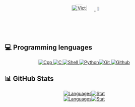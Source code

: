<div align="center" style="display: flex; justify-content: center;">
	<div>
		<a href="https://www.linkedin.com/in/victoria-lizarraga-cortes/" target="_blank" rel="noreferrer">
			<img width="50%" src="https://avatars.githubusercontent.com/u/89598793?v=4" alt="VictoriaLizCorBanner" style="border-radius: 50%;transition: transform 0.3s ease;" onmouseover="this.style.transform='scale(1.2)'" onmouseout="this.style.transform='scale(1)'" >
		</a>
		<div align="center" style="display: inline-block; position: relative; left:0;margin-left: -10px;bottom:0 ">
			<a href="https://42wolfsburg.de/de/" target="_blank" rel="noreferrer" >
				<img width="40%" src="https://42wolfsburg.de/wp-content/uploads/2023/07/Warstwa_1-1.svg" alt="42" style="transition: transform 0.3s ease;" onmouseover="this.style.transform='scale(0.70)'" onmouseout="this.style.transform='scale(1)'">
			</a>
		</div>
	</div>
</div>
</br>

##  💻 Programming lenguages
<div align="center" style="display: flex; justify-content: center; flex-wrap: wrap;">
	<div align="left">
		<a href="https://github.com/VictoriaLizCor">
			<img src="https://img.shields.io/badge/c++-%2300599C.svg?style=for-the-badge&logo=c%2B%2B&logoColor=white" alt="Cpp">
		</a>
		<a href="https://github.com/VictoriaLizCor">
			<img src="https://img.shields.io/badge/c-%2300599C.svg?style=for-the-badge&logo=c&logoColor=white&color=blue" alt="C">
		</a>
		<a href="https://github.com/VictoriaLizCor">
			<img src="https://img.shields.io/badge/shell_script-%23121011.svg?style=for-the-badge&logo=gnu-bash&logoColor=white" alt="Shell">
		</a>
		<a href="https://github.com/VictoriaLizCor">
			<img src="https://img.shields.io/badge/python-3670A0?style=for-the-badge&logo=python&logoColor=white" alt="Python">
		</a>
	</div>
	<div align="rigth">
		<a href="https://github.com/VictoriaLizCor">
			<img src="https://img.shields.io/badge/git-%23F05033.svg?style=for-the-badge&logo=git&logoColor=white" alt="Git">
		</a>
		<a href="https://github.com/VictoriaLizCor">
			<img src="https://img.shields.io/badge/github-%23121011.svg?style=for-the-badge&logo=github&logoColor=white&color=black" alt="Github">
		</a>
	</div>
</div>

## 📊 GitHub Stats
<div align="center" style="display: flex; justify-content: center;">
  <a href="https://github.com/VictoriaLizCor">
    	<img src="https://github-readme-stats.vercel.app/api?username=VictoriaLizCor&show_icons=true&theme=vue-dark&hide_border=true&count_private=true&card_width=300" alt="Languages" />
  </a>
  <a href="https://github.com/VictoriaLizCor">
    <img src="https://github-readme-stats.vercel.app/api/top-langs/?username=VictoriaLizCor&layout=compact&hide=roff&langs_count=8&show_icons=true&theme=vue-dark&hide_border=true" alt="Stat" />
  </a>
</div>
<div align="center" style="display: flex; justify-content: center;">
  <a href="https://github.com/lilizarr">
    <img src="https://github-readme-stats.vercel.app/api?username=lilizarr&show_icons=true&theme=vue-dark&hide_border=true&count_private=true&hide=issues&card_width=300" alt="Languages" />
  </a>
  <a href="https://github.com/lilizarr">
    	<img src="https://github-readme-stats.vercel.app/api?username=lilizarr&layout=compact&hide=roff&show_icons=true&theme=vue-dark&hide_border=true" alt="Stat" />
  </a>
</div>
<!--
**VictoriaLizCor/VictoriaLizCor** is a ✨ _special_ ✨ repository because its `README.md` (this file) appears on your GitHub profile.

Here are some ideas to get you started:

- 🔭 I’m currently working on ...
- 🌱 I’m currently learning ...
- 👯 I’m looking to collaborate on ...
- 🤔 I’m looking for help with ...
- 💬 Ask me about ...
- 📫 How to reach me: ...
- 😄 Pronouns: ...
- ⚡ Fun fact: ...
-->
